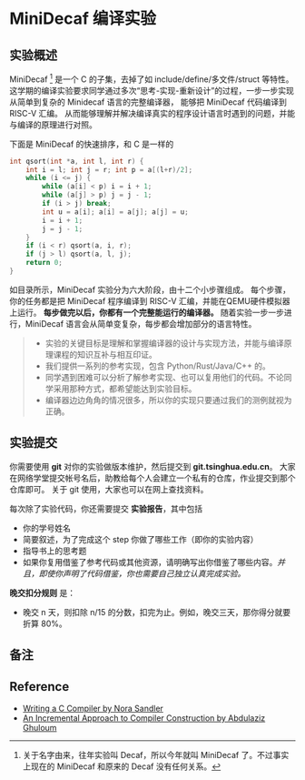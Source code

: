 # MiniDecaf 编译实验

## 实验概述
MiniDecaf [^1] 是一个 C 的子集，去掉了如 include/define/多文件/struct 等特性。
这学期的编译实验要求同学通过多次“思考-实现-重新设计”的过程，一步一步实现从简单到复杂的 Minidecaf 语言的完整编译器，
能够把 MiniDecaf 代码编译到 RISC-V 汇编。
从而能够理解并解决编译真实的程序设计语言时遇到的问题，并能与编译的原理进行对照。

下面是 MiniDecaf 的快速排序，和 C 是一样的
```c
int qsort(int *a, int l, int r) {
    int i = l; int j = r; int p = a[(l+r)/2];
    while (i <= j) {
        while (a[i] < p) i = i + 1;
        while (a[j] > p) j = j - 1;
        if (i > j) break;
        int u = a[i]; a[i] = a[j]; a[j] = u;
        i = i + 1;
        j = j - 1;
    }
    if (i < r) qsort(a, i, r);
    if (j > l) qsort(a, l, j);
    return 0;
}
```

如目录所示，MiniDecaf 实验分为六大阶段，由十二个小步骤组成。
每个步骤，你的任务都是把 MiniDecaf 程序编译到 RISC-V 汇编，并能在QEMU硬件模拟器上运行。
**每步做完以后，你都有一个完整能运行的编译器。**
随着实验一步一步进行，MiniDecaf 语言会从简单变复杂，每步都会增加部分的语言特性。

> * 实验的关键目标是理解和掌握编译器的设计与实现方法，并能与编译原理课程的知识互补与相互印证。
> * 我们提供一系列的参考实现，包含 Python/Rust/Java/C++ 的。
> * 同学遇到困难可以分析了解参考实现、也可以复用他们的代码。不论同学采用那种方式，都希望能达到实验目标。
> * 编译器边边角角的情况很多，所以你的实现只要通过我们的测例就视为正确。


## 实验提交
你需要使用 **git** 对你的实验做版本维护，然后提交到 **git.tsinghua.edu.cn**。
大家在网络学堂提交帐号名后，助教给每个人会建立一个私有的仓库，作业提交到那个仓库即可。
关于 git 使用，大家也可以在网上查找资料。

每次除了实验代码，你还需要提交 **实验报告**，其中包括
* 你的学号姓名
* 简要叙述，为了完成这个 step 你做了哪些工作（即你的实验内容）
* 指导书上的思考题
* 如果你复用借鉴了参考代码或其他资源，请明确写出你借鉴了哪些内容。*并且，即使你声明了代码借鉴，你也需要自己独立认真完成实验。*

**晚交扣分规则** 是：
* 晚交 n 天，则扣除 n/15 的分数，扣完为止。例如，晚交三天，那你得分就要折算 80%。


## 备注
[^1]: 关于名字由来，往年实验叫 Decaf，所以今年就叫 MiniDecaf 了。不过事实上现在的 MiniDecaf 和原来的 Decaf 没有任何关系。

## Reference
- [Writing a C Compiler by Nora Sandler](https://norasandler.com/2017/11/29/Write-a-Compiler.html)
- [An Incremental Approach to Compiler Construction by Abdulaziz Ghuloum](http://scheme2006.cs.uchicago.edu/11-ghuloum.pdf)
